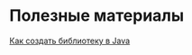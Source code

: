 # Полезные материалы

[Как создать библиотеку в Java](https://www.instructables.com/How-to-Create-a-JAR-Software-Library-in-Java/)
 
